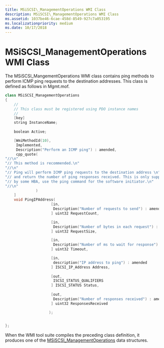 ```yaml
---
title: MSiSCSI\_ManagementOperations WMI Class
description: MSiSCSI\_ManagementOperations WMI Class
ms.assetid: 1037be46-6cae-458d-8549-927c7a053195
ms.localizationpriority: medium
ms.date: 10/17/2018
---
```


# MSiSCSI\_ManagementOperations WMI Class


The MSiSCSI\_MangementOperations WMI class contains ping methods to perform ICMP ping requests to the destination addresses. This class is defined as follows in Mgmt.mof.

```cpp
class MSiSCSI_ManagementOperations
{
    //
    // This class must be registered using PDO instance names
    //
    [key]
    string InstanceName;
 
    boolean Active;

    [WmiMethodId(10),
     Implemented,
     Description("Perform an ICMP ping") : amended,
     cpp_quote(
"//\n"
"// This method is recommended.\n"
"//\n"             
"// Ping will perform ICMP ping requests to the destination address \n"
"// and return the number of ping responses received. This is only supported\n"
"// by some HBA, use the ping command for the software initiator.\n"
"//\n"
              )            
    ]
    void PingIPAddress(
                     [in,
                      Description("Number of requests to send") : amended
                     ] uint32 RequestCount,

                     [in,
                      Description("Number of bytes in each request") : amended
                     ] uint32 RequestSize,

                     [in,
                      Description("Number of ms to wait for response") : amended
                     ] uint32 Timeout,

                     [in,
                      description("IP address to ping") : amended
                     ] ISCSI_IP_Address Address,
 
                     [out,
                      ISCSI_STATUS_QUALIFIERS
                     ] ISCSI_STATUS Status,
 
                     [out,
                      Description("Number of responses received") : amended
                     ] uint32 ResponsesReceived

                    );

 
};
```

When the WMI tool suite compiles the preceding class definition, it produces one of the [MSiSCSI\_ManagementOperations](https://msdn.microsoft.com/library/windows/hardware/ff563069) data structures.

 

 






